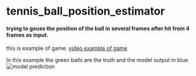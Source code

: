 # tennis_ball_position_estimator

#### trying to geuss the position of the ball in several frames after hit from 4 frames as input.

this is example of game.
[video example of game](https://media1.tenor.com/images/3a93612d44938440d9456090476a7fa9/tenor.gif?itemid=19208022)

In this example the green balls are the truth and the model output in blue
![model prediction](https://media1.tenor.com/images/61f7d4d8c140938adbaf2a50a80ecdce/tenor.gif?itemid=19278662)

